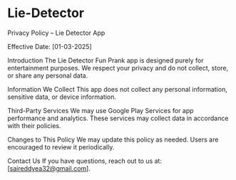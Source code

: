 # Lie-Detector

Privacy Policy – Lie Detector App

Effective Date: [01-03-2025]

Introduction
The Lie Detector Fun Prank app is designed purely for entertainment purposes. We respect your privacy and do not collect, store, or share any personal data.

Information We Collect
This app does not collect any personal information, sensitive data, or device information.

Third-Party Services
We may use Google Play Services for app performance and analytics. These services may collect data in accordance with their policies.

Changes to This Policy
We may update this policy as needed. Users are encouraged to review it periodically.

Contact Us
If you have questions, reach out to us at: [saireddyea32@gmail.com].
